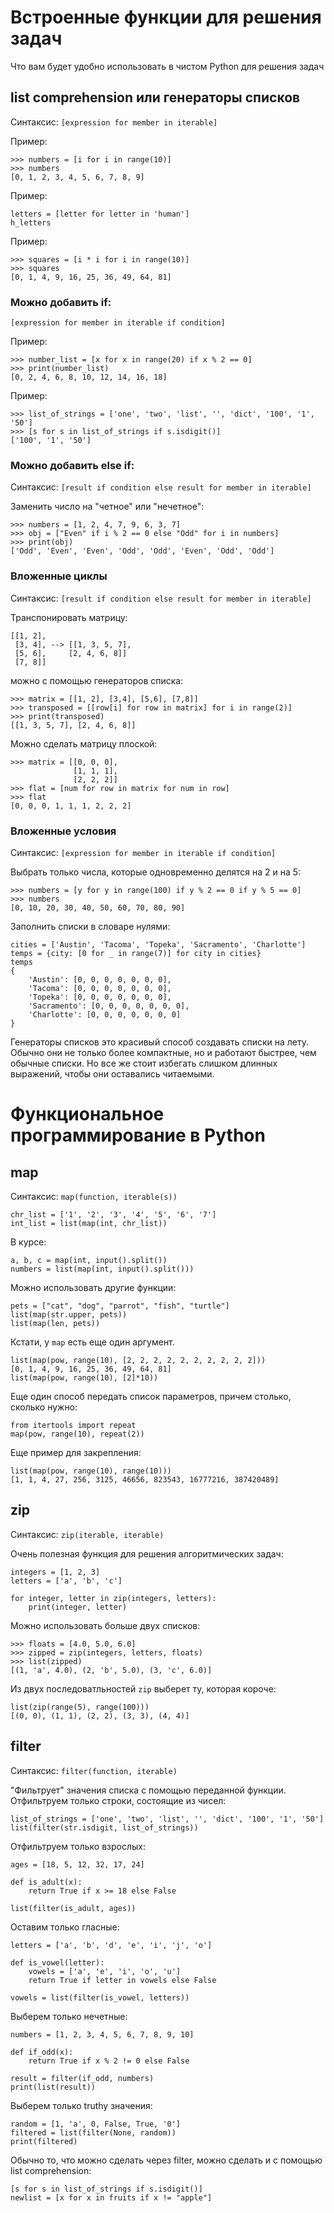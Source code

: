 # Встроенные функции для решения задач 

Что вам будет удобно использовать в чистом Python для решения задач 

## list comprehension или генераторы списков 

Синтаксис: `[expression for member in iterable]`

Пример: 
```
>>> numbers = [i for i in range(10)]
>>> numbers
[0, 1, 2, 3, 4, 5, 6, 7, 8, 9]
```
Пример: 
```
letters = [letter for letter in 'human']
h_letters
```
Пример:
```
>>> squares = [i * i for i in range(10)]
>>> squares
[0, 1, 4, 9, 16, 25, 36, 49, 64, 81]
```

### Можно добавить if: 
`[expression for member in iterable if condition]`

Пример: 
```
>>> number_list = [x for x in range(20) if x % 2 == 0]
>>> print(number_list)
[0, 2, 4, 6, 8, 10, 12, 14, 16, 18]
```
Пример: 
```
>>> list_of_strings = ['one', 'two', 'list', '', 'dict', '100', '1', '50']
>>> [s for s in list_of_strings if s.isdigit()]
['100', '1', '50']
```

### Можно добавить else if:  
Синтаксис: `[result if condition else result for member in iterable]`

Заменить число на "четное" или "нечетное":
```
>>> numbers = [1, 2, 4, 7, 9, 6, 3, 7]
>>> obj = ["Even" if i % 2 == 0 else "Odd" for i in numbers]
>>> print(obj)
['Odd', 'Even', 'Even', 'Odd', 'Odd', 'Even', 'Odd', 'Odd']
```

### Вложенные циклы

Синтаксис: `[result if condition else result for member in iterable]`

Транспонировать матрицу: 
```
[[1, 2],
 [3, 4], --> [[1, 3, 5, 7],
 [5, 6],     [2, 4, 6, 8]]
 [7, 8]]
```
можно с помощью генераторов списка: 
```
>>> matrix = [[1, 2], [3,4], [5,6], [7,8]]
>>> transposed = [[row[i] for row in matrix] for i in range(2)]
>>> print(transposed)
[[1, 3, 5, 7], [2, 4, 6, 8]]
```
Можно сделать матрицу плоской:
```
>>> matrix = [[0, 0, 0], 
              [1, 1, 1], 
              [2, 2, 2]]
>>> flat = [num for row in matrix for num in row]
>>> flat
[0, 0, 0, 1, 1, 1, 2, 2, 2]
```

### Вложенные условия 

Синтаксис: `[expression for member in iterable if condition]`

Выбрать только числа, которые одновременно делятся на 2 и на 5:
```
>>> numbers = [y for y in range(100) if y % 2 == 0 if y % 5 == 0]
>>> numbers
[0, 10, 20, 30, 40, 50, 60, 70, 80, 90]
```
Заполнить списки в словаре нулями: 
```
cities = ['Austin', 'Tacoma', 'Topeka', 'Sacramento', 'Charlotte']
temps = {city: [0 for _ in range(7)] for city in cities}
temps
{
    'Austin': [0, 0, 0, 0, 0, 0, 0],
    'Tacoma': [0, 0, 0, 0, 0, 0, 0],
    'Topeka': [0, 0, 0, 0, 0, 0, 0],
    'Sacramento': [0, 0, 0, 0, 0, 0, 0],
    'Charlotte': [0, 0, 0, 0, 0, 0, 0]
}
```
Генераторы списков это красивый способ создавать списки на лету. Обычно они не только более компактные, но и работают быстрее, чем обычные списки. Но все же стоит избегать слишком длинных выражений, чтобы они оставались читаемыми. 

# Функциональное программирование в Python 

## map

Синтаксис: `map(function, iterable(s))`

```
chr_list = ['1', '2', '3', '4', '5', '6', '7']
int_list = list(map(int, chr_list))
```

В курсе: 
```
a, b, c = map(int, input().split())
numbers = list(map(int, input().split()))
```

Можно использовать другие функции: 
```
pets = ["cat", "dog", "parrot", "fish", "turtle"]
list(map(str.upper, pets))
list(map(len, pets))
```

Кстати, у `map` есть еще один аргумент.
```
list(map(pow, range(10), [2, 2, 2, 2, 2, 2, 2, 2, 2, 2]))
[0, 1, 4, 9, 16, 25, 36, 49, 64, 81]
list(map(pow, range(10), [2]*10))
```

Еще один способ передать список параметров, причем столько, сколько нужно: 
```
from itertools import repeat 
map(pow, range(10), repeat(2))
```

Еще пример для закрепления: 
```
list(map(pow, range(10), range(10)))
[1, 1, 4, 27, 256, 3125, 46656, 823543, 16777216, 387420489]
```

## zip 

Синтаксис: `zip(iterable, iterable)`

Очень полезная функция для решения алгоритмических задач:
```
integers = [1, 2, 3]
letters = ['a', 'b', 'c'] 

for integer, letter in zip(integers, letters):
    print(integer, letter)
```

Можно использовать больше двух списков: 
```
>>> floats = [4.0, 5.0, 6.0]
>>> zipped = zip(integers, letters, floats) 
>>> list(zipped)
[(1, 'a', 4.0), (2, 'b', 5.0), (3, 'c', 6.0)]
```

Из двух последоватльностей `zip` выберет ту, которая короче:  
```
list(zip(range(5), range(100)))
[(0, 0), (1, 1), (2, 2), (3, 3), (4, 4)]
```

## filter 
Синтаксис: `filter(function, iterable)`

"Фильтрует" значения списка с помощью переданной функции. Отфильтруем только строки, состоящие из чисел:
```
list_of_strings = ['one', 'two', 'list', '', 'dict', '100', '1', '50']
list(filter(str.isdigit, list_of_strings))
```

Отфильтруем только взрослых: 
```
ages = [18, 5, 12, 32, 17, 24]

def is_adult(x):
    return True if x >= 18 else False

list(filter(is_adult, ages))
```  
Оставим только гласные: 
```
letters = ['a', 'b', 'd', 'e', 'i', 'j', 'o']

def is_vowel(letter):
    vowels = ['a', 'e', 'i', 'o', 'u']
    return True if letter in vowels else False
    
vowels = list(filter(is_vowel, letters))
```

Выберем только нечетные: 
```
numbers = [1, 2, 3, 4, 5, 6, 7, 8, 9, 10]

def if_odd(x):
    return True if x % 2 != 0 else False

result = filter(if_odd, numbers) 
print(list(result))
```

Выберем только truthy значения: 
```
random = [1, 'a', 0, False, True, '0']
filtered = list(filter(None, random))
print(filtered)
```

Обычно то, что можно сделать через filter, можно сделать и с помощью list comprehension:  
```
[s for s in list_of_strings if s.isdigit()]
newlist = [x for x in fruits if x != "apple"]
```
